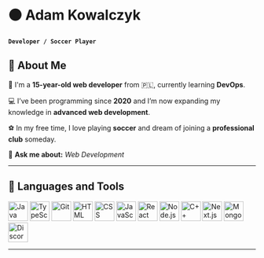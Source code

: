 # ⚫ Adam Kowalczyk

**`Developer / Soccer Player`**

## 💫 About Me  
👋 I'm a **15-year-old web developer** from 🇵🇱, currently learning **DevOps**.

💻 I’ve been programming since **2020** and I’m now expanding my knowledge in **advanced web development**.

⚽ In my free time, I love playing **soccer** and dream of joining a **professional club** someday.

💬 **Ask me about:** *Web Development*

---

## 🧰 Languages and Tools

<p align="left">
  <a href="https://www.java.com" target="_blank"><img src="https://skillicons.dev/icons?i=java" width="40" height="40" alt="Java" /></a>
  <a href="https://www.typescriptlang.org" target="_blank"><img src="https://skillicons.dev/icons?i=typescript" width="40" height="40" alt="TypeScript" /></a>
  <a href="https://git-scm.com" target="_blank"><img src="https://skillicons.dev/icons?i=git" width="40" height="40" alt="Git" /></a>
  <a href="https://developer.mozilla.org/en-US/docs/Web/HTML" target="_blank"><img src="https://skillicons.dev/icons?i=html" width="40" height="40" alt="HTML" /></a>
  <a href="https://developer.mozilla.org/en-US/docs/Web/CSS" target="_blank"><img src="https://skillicons.dev/icons?i=css" width="40" height="40" alt="CSS" /></a>
  <a href="https://developer.mozilla.org/en-US/docs/Web/JavaScript" target="_blank"><img src="https://skillicons.dev/icons?i=javascript" width="40" height="40" alt="JavaScript" /></a>
  <a href="https://reactjs.org" target="_blank"><img src="https://skillicons.dev/icons?i=react" width="40" height="40" alt="React" /></a>
  <a href="https://nodejs.org" target="_blank"><img src="https://skillicons.dev/icons?i=nodejs" width="40" height="40" alt="Node.js" /></a>
  <a href="https://isocpp.org" target="_blank"><img src="https://skillicons.dev/icons?i=cpp" width="40" height="40" alt="C++" /></a>
  <a href="https://nextjs.org" target="_blank"><img src="https://skillicons.dev/icons?i=nextjs" width="40" height="40" alt="Next.js" /></a>
  <a href="https://mongodb.com" target="_blank"><img src="https://skillicons.dev/icons?i=mongodb" width="40" height="40" alt="MongoDB" /></a>
  <a href="https://discord.js.org" target="_blank"><img src="https://skillicons.dev/icons?i=discordjs" width="40" height="40" alt="Discord.js" /></a>
</p>

---

